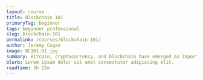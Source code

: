 ```yaml
---
layout: course
title: Blockchain 101
primaryTag: beginner
tags: beginner professional
slug: blockchain-101
permalink: /courses/blockchain-101/
author: Jeremy Cogan
image: BC101-01.jpg
summary: Bitcoin, cryptocurrency, and blockchain have emerged as important technological implementations for individuals, governments and corporations alike. The goal of this course is to familiarize students with the unique characteristics of the blockchain and its many iterations and applications, from Bitcoin to smart contracts, decentralized networks, and consensus mechanisms.
blurb: Lorem ipsum dolor sit amet consectuter adipiscing elit.
readtime: 3h 25m
---
```


